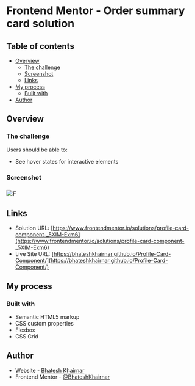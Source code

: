 # Frontend Mentor - Order summary card solution

## Table of contents

- [Overview](#overview)
  - [The challenge](#the-challenge)
  - [Screenshot](#screenshot)
  - [Links](#links)
- [My process](#my-process)
  - [Built with](#built-with)
- [Author](#author)

## Overview

### The challenge

Users should be able to:

- See hover states for interactive elements

### Screenshot

### ![F](https://github.com/BhateshKhairnar/Profile-Card-Component/assets/111328681/c65255f7-0714-4903-b061-fcc6b8e37fee)

## Links

- Solution URL: [https://www.frontendmentor.io/solutions/profile-card-component-_5XIM-Exm6](https://www.frontendmentor.io/solutions/profile-card-component-_5XIM-Exm6)
- Live Site URL: [https://bhateshkhairnar.github.io/Profile-Card-Component/](https://bhateshkhairnar.github.io/Profile-Card-Component/)

## My process

### Built with

- Semantic HTML5 markup
- CSS custom properties
- Flexbox
- CSS Grid


## Author

- Website - [Bhatesh Khairnar](https://www.your-site.com)
- Frontend Mentor - [@BhateshKhairnar](https://www.frontendmentor.io/profile/BhateshKhairnar)

